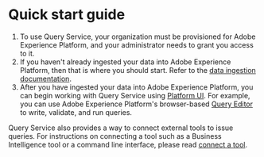 # Quick start guide
1. To use Query Service, your organization must be provisioned for Adobe Experience Platform, and your administrator needs to grant you access to it. 
2. If you haven't already ingested your data into Adobe Experience Platform, then that is where you should start. Refer to the [data ingestion documentation](https://www.adobe.io/apis/experienceplatform/home/data-ingestion.html).
3. After you have ingested your data into Adobe Experience Platform, you can begin working with Query Service using [Platform UI](../queries-and-ui/ui-overview.md). For example, you can use Adobe Experience Platform's browser-based [Query Editor](../queries-and-ui/query-editor-overview.md) to write, validate, and run queries.


Query Service also provides a way to connect external tools to issue queries. For instructions on connecting a tool such as a Business Intelligence tool or a command line interface, please read [connect a tool](../clients/overview.md). 

